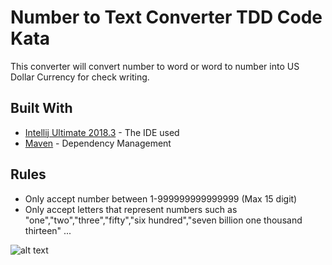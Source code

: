 # Number to Text Converter TDD Code Kata
This converter will convert number to word or word to number into US Dollar Currency for check writing.

## Built With

* [Intellij Ultimate 2018.3](https://www.jetbrains.com/idea/) - The IDE used
* [Maven](https://maven.apache.org/) - Dependency Management

## Rules

* Only accept number between 1-999999999999999 (Max 15 digit)
* Only accept letters that represent numbers such as "one","two","three","fifty","six hundred","seven billion one thousand thirteen" ...

![alt text](https://raw.githubusercontent.com/muhammedOzbilici/NumbetToText/blob/master/src/main/resources/images/screenshot.png)

